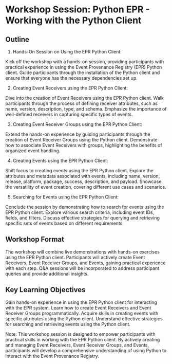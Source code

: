 # Workshop Session: Python EPR - Working with the Python Client

## Outline

1. Hands-On Session on Using the EPR Python Client:

Kick off the workshop with a hands-on session, providing participants with
practical experience in using the Event Provenance Registry (EPR) Python client.
Guide participants through the installation of the Python client and ensure that
everyone has the necessary dependencies set up.

2. Creating Event Receivers using the EPR Python Client:

Dive into the creation of Event Receivers using the EPR Python client. Walk
participants through the process of defining receiver attributes, such as name,
version, description, type, and schema. Emphasize the importance of well-defined
receivers in capturing specific types of events.

3. Creating Event Receiver Groups using the EPR Python Client:

Extend the hands-on experience by guiding participants through the creation of
Event Receiver Groups using the Python client. Demonstrate how to associate
Event Receivers with groups, highlighting the benefits of organized event
handling.

4. Creating Events using the EPR Python Client:

Shift focus to creating events using the EPR Python client. Explore the
attributes and metadata associated with events, including name, version,
release, platform, package, success, description, and payload. Showcase the
versatility of event creation, covering different use cases and scenarios.

5. Searching for Events using the EPR Python Client:

Conclude the session by demonstrating how to search for events using the EPR
Python client. Explore various search criteria, including event IDs, fields, and
filters. Discuss effective strategies for querying and retrieving specific sets
of events based on different requirements.

## Workshop Format

The workshop will combine live demonstrations with hands-on exercises using the
EPR Python client. Participants will actively create Event Receivers, Event
Receiver Groups, and Events, gaining practical experience with each step. Q&A
sessions will be incorporated to address participant queries and provide
additional insights.

## Key Learning Objectives

Gain hands-on experience in using the EPR Python client for interacting with the
EPR system. Learn how to create Event Receivers and Event Receiver Groups
programmatically. Acquire skills in creating events with specific attributes
using the Python client. Understand effective strategies for searching and
retrieving events using the Python client.

Note: This workshop session is designed to empower participants with practical
skills in working with the EPR Python client. By actively creating and managing
Event Receivers, Event Receiver Groups, and Events, participants will develop a
comprehensive understanding of using Python to interact with the Event
Provenance Registry.
